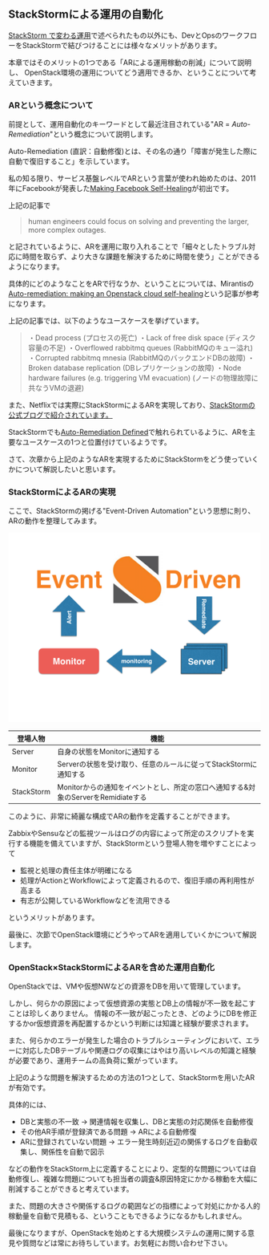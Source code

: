 ## StackStormによる運用の自動化
[StackStorm で変わる運用](chapter1.md#stackstorm-で変わる運用)で述べられたもの以外にも、DevとOpsのワークフローをStackStormで結びつけることには様々なメリットがあります。

本章ではそのメリットの1つである「ARによる運用稼動の削減」について説明し、
OpenStack環境の運用についてどう適用できるか、ということについて考えていきます。

### ARという概念について
前提として、運用自動化のキーワードとして最近注目されている"AR = *Auto-Remediation*"という概念について説明します。

Auto-Remediation (直訳：自動修復)とは、その名の通り「障害が発生した際に自動で復旧すること」を示しています。

私の知る限り、サービス基盤レベルでARという言葉が使われ始めたのは、2011年にFacebookが発表した[Making Facebook Self-Healing](https://www.facebook.com/notes/facebook-engineering/making-facebook-self-healing/10150275248698920/)が初出です。

上記の記事で

> human engineers could focus on solving and preventing the larger, more complex outages.

と記されているように、ARを運用に取り入れることで「細々としたトラブル対応に時間を取らず、より大きな課題を解決するために時間を使う」ことができるようになります。

具体的にどのようなことをARで行なうか、ということについては、Mirantisの[Auto-remediation: making an Openstack cloud self-healing](https://www.mirantis.com/blog/auto-remediation-making-an-openstack-cloud-self-healing/)という記事が参考になります。

上記の記事では、以下のようなユースケースを挙げています。

> ・Dead process (プロセスの死亡)
> ・Lack of free disk space (ディスク容量の不足)
> ・Overflowed rabbitmq queues (RabbitMQのキュー溢れ)
> ・Corrupted rabbitmq mnesia (RabbitMQのバックエンドDBの故障)
> ・Broken database replication (DBレプリケーションの故障)
> ・Node hardware failures (e.g. triggering VM evacuation) (ノードの物理故障に共なうVMの退避)

また、Netflixでは実際にStackStormによるARを実現しており、[StackStormの公式ブログで紹介されています。](https://stackstorm.com/2015/11/21/netflix-stackstorm-based-auto-remediation-why-how-and-so-what/)

StackStormでも[Auto-Remediation Defined](https://stackstorm.com/2015/08/07/auto-remediation-defined/)で触れられているように、ARを主要なユースケースの1つと位置付けているようです。

さて、次章から上記のようなARを実現するためにStackStormをどう使っていくかについて解説したいと思います。

### StackStormによるARの実現
ここで、StackStormの掲げる"Event-Driven Automation"という思想に則り、ARの動作を整理してみます。

![Event-Driven Remidiate](images/st2-ar.png)

| 登場人物 | 機能 |
| --- | --- |
| Server | 自身の状態をMonitorに通知する |
| Monitor | Serverの状態を受け取り、任意のルールに従ってStackStormに通知する |
| StackStorm | Monitorからの通知をイベントとし、所定の窓口へ通知する&対象のServerをRemidiateする |

このように、非常に綺麗な構成でARの動作を定義することができます。

ZabbixやSensuなどの監視ツールはログの内容によって所定のスクリプトを実行する機能を備えていますが、StackStormという登場人物を増やすことによって
* 監視と処理の責任主体が明確になる
* 処理がActionとWorkflowによって定義されるので、復旧手順の再利用性が高まる
* 有志が公開しているWorkflowなどを流用できる

というメリットがあります。

最後に、次節でOpenStack環境にどうやってARを適用していくかについて解説します。

### OpenStack×StackStormによるARを含めた運用自動化
OpenStackでは、VMや仮想NWなどの資源をDBを用いて管理しています。

しかし、何らかの原因によって仮想資源の実態とDB上の情報が不一致を起こすことは珍しくありません。
情報の不一致が起こったとき、どのようにDBを修正するかor仮想資源を再配置するかという判断には知識と経験が要求されます。

また、何らかのエラーが発生した場合のトラブルシューティングにおいて、エラーに対応したDBテーブルや関連ログの収集にはやはり高いレベルの知識と経験が必要であり、運用チームの高負荷に繋がっています。

上記のような問題を解決するための方法の1つとして、StackStormを用いたARが有効です。

具体的には、

* DBと実態の不一致 → 関連情報を収集し、DBと実態の対応関係を自動修復
* その他AR手順が登録済である問題 → ARによる自動修復
* ARに登録されていない問題 → エラー発生時刻近辺の関係するログを自動収集し、関係性を自動で図示

などの動作をStackStorm上に定義することにより、定型的な問題については自動修復し、複雑な問題についても担当者の調査&原因特定にかかる稼動を大幅に削減することができると考えています。

また、問題の大きさや関係するログの範囲などの指標によって対処にかかる人的稼動量を自動で見積もる、ということもできるようになるかもしれません。

最後になりますが、OpenStackを始めとする大規模システムの運用に関する意見や質問などは常にお待ちしています。お気軽にお問い合わせ下さい。

